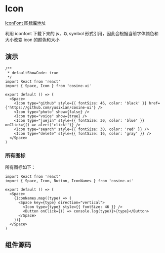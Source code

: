 # Icon

[IconFont 图标库地址](https://www.iconfont.cn/manage/index?manage_type=myprojects&projectId=3572517&keyword=&project_type=&page=)

利用 iconfont 下载下来的 js，以 symbol 形式引用，因此会根据当前字体颜色和大小改变 icon 的颜色和大小

## 演示

```tsx
/**
 * defaultShowCode: true
 */
import React from 'react'
import { Space, Icon } from 'cosine-ui'

export default () => (
  <Space>
    <Icon type="github" style={{ fontSize: 46, color: 'black' }} href={'https://github.com/yusixian/cosine-ui'} />
    <Icon type="photo" show={false} />
    <Icon type="voice" show={true} />
    <Icon type="juejin" style={{ fontSize: 30, color: 'blue' }} onClick={() => alert('click!')} />
    <Icon type="search" style={{ fontSize: 30, color: 'red' }} />
    <Icon type="delete" style={{ fontSize: 16, color: 'gray' }} />
  </Space>
)
```

### 所有图标

所有图标如下：

```tsx
import React from 'react'
import { Space, Icon, Button, IconNames } from 'cosine-ui'

export default () => (
  <Space>
    {IconNames.map((type) => (
      <Space key={type} direction="vertical">
        <Icon type={type} style={{ fontSize: 46 }} />
        <Button onClick={() => console.log(type)}>{type}</Button>
      </Space>
    ))}
  </Space>
)
```

<API></API>

## 组件源码

<code src="./index.tsx" compact=true defaultShowCode=true></code>
